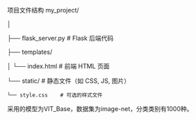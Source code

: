 项目文件结构
my_project/

│

├── flask_server.py  # Flask 后端代码

├── templates/

│   └── index.html  # 前端 HTML 页面

└── static/          # 静态文件（如 CSS, JS, 图片）

    └── style.css    # 可选的样式文件
    
采用的模型为VIT_Base，数据集为image-net，分类类别有1000种。

